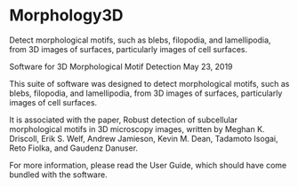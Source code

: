 # Morphology3D
Detect morphological motifs, such as blebs, filopodia, and lamellipodia, from 3D images of surfaces, particularly images of cell surfaces.

Software for 3D Morphological Motif Detection
May 23, 2019

This suite of software was designed to detect morphological motifs, such as blebs, filopodia, and lamellipodia, from 3D images of surfaces, particularly images of cell surfaces.

It is associated with the paper, Robust detection of subcellular morphological motifs in 3D microscopy images, written by Meghan K. Driscoll, Erik S. Welf, Andrew Jamieson, Kevin M. Dean, Tadamoto Isogai, Reto Fiolka, and Gaudenz Danuser. 

For more information, please read the User Guide, which should have come bundled with the software.
